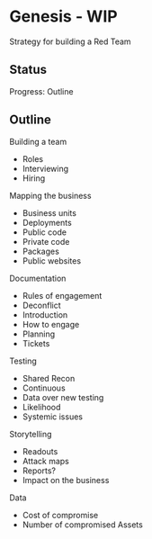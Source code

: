 # Genesis - WIP

Strategy for building a Red Team

## Status

Progress: Outline

## Outline

Building a team
* Roles
* Interviewing
* Hiring

Mapping the business
* Business units
* Deployments
* Public code
* Private code
* Packages
* Public websites

Documentation
* Rules of engagement
* Deconflict
* Introduction
* How to engage
* Planning
* Tickets

Testing
* Shared Recon
* Continuous
* Data over new testing
* Likelihood
* Systemic issues

Storytelling 
* Readouts
* Attack maps
* Reports?
* Impact on the business

Data
* Cost of compromise
* Number of compromised Assets


